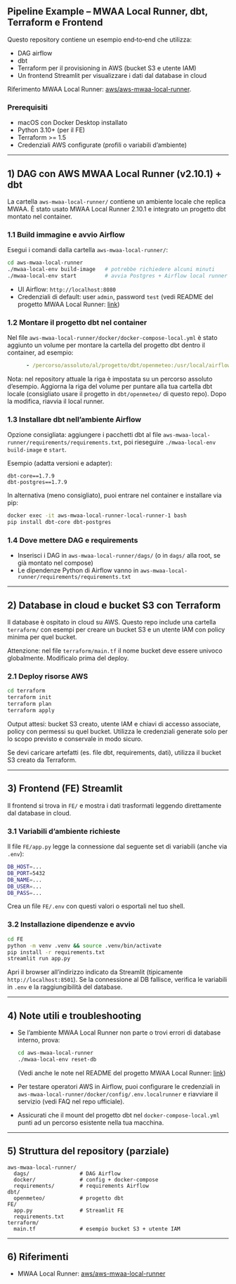 ## Pipeline Example – MWAA Local Runner, dbt, Terraform e Frontend

Questo repository contiene un esempio end‑to‑end che utilizza:
- DAG airflow
- dbt
- Terraform per il provisioning in AWS (bucket S3 e utente IAM)
- Un frontend Streamlit per visualizzare i dati dal database in cloud

Riferimento MWAA Local Runner: [aws/aws-mwaa-local-runner](https://github.com/aws/aws-mwaa-local-runner).

### Prerequisiti
- macOS con Docker Desktop installato
- Python 3.10+ (per il FE)
- Terraform >= 1.5
- Credenziali AWS configurate (profili o variabili d’ambiente)

---

## 1) DAG con AWS MWAA Local Runner (v2.10.1) + dbt

La cartella `aws-mwaa-local-runner/` contiene un ambiente locale che replica MWAA. È stato usato MWAA Local Runner 2.10.1 e integrato un progetto dbt montato nel container.

### 1.1 Build immagine e avvio Airflow
Esegui i comandi dalla cartella `aws-mwaa-local-runner/`:

```bash
cd aws-mwaa-local-runner
./mwaa-local-env build-image   # potrebbe richiedere alcuni minuti
./mwaa-local-env start         # avvia Postgres + Airflow local runner
```

- UI Airflow: `http://localhost:8080`
- Credenziali di default: user `admin`, password `test` (vedi README del progetto MWAA Local Runner: [link](https://github.com/aws/aws-mwaa-local-runner))

### 1.2 Montare il progetto dbt nel container
Nel file `aws-mwaa-local-runner/docker/docker-compose-local.yml` è stato aggiunto un volume per montare la cartella del progetto dbt dentro il container, ad esempio:

```yaml
      - /percorso/assoluto/al/progetto/dbt/openmeteo:/usr/local/airflow/dbt
```

Nota: nel repository attuale la riga è impostata su un percorso assoluto d’esempio. Aggiorna la riga del volume per puntare alla tua cartella dbt locale (consigliato usare il progetto in `dbt/openmeteo/` di questo repo). Dopo la modifica, riavvia il local runner.

### 1.3 Installare dbt nell’ambiente Airflow
Opzione consigliata: aggiungere i pacchetti dbt al file `aws-mwaa-local-runner/requirements/requirements.txt`, poi rieseguire `./mwaa-local-env build-image` e `start`.

Esempio (adatta versioni e adapter):
```text
dbt-core==1.7.9
dbt-postgres==1.7.9
```

In alternativa (meno consigliato), puoi entrare nel container e installare via pip:
```bash
docker exec -it aws-mwaa-local-runner-local-runner-1 bash
pip install dbt-core dbt-postgres
```

### 1.4 Dove mettere DAG e requirements
- Inserisci i DAG in `aws-mwaa-local-runner/dags/` (o in `dags/` alla root, se già montato nel compose)
- Le dipendenze Python di Airflow vanno in `aws-mwaa-local-runner/requirements/requirements.txt`

---

## 2) Database in cloud e bucket S3 con Terraform

Il database è ospitato in cloud su AWS. Questo repo include una cartella `terraform/` con esempi per creare un bucket S3 e un utente IAM con policy minima per quel bucket.

Attenzione: nel file `terraform/main.tf` il nome bucket deve essere univoco globalmente. Modificalo prima del deploy.

### 2.1 Deploy risorse AWS
```bash
cd terraform
terraform init
terraform plan
terraform apply
```

Output attesi: bucket S3 creato, utente IAM e chiavi di accesso associate, policy con permessi su quel bucket. Utilizza le credenziali generate solo per lo scopo previsto e conservale in modo sicuro.

Se devi caricare artefatti (es. file dbt, requirements, dati), utilizza il bucket S3 creato da Terraform.

---

## 3) Frontend (FE) Streamlit

Il frontend si trova in `FE/` e mostra i dati trasformati leggendo direttamente dal database in cloud.

### 3.1 Variabili d’ambiente richieste
Il file `FE/app.py` legge la connessione dal seguente set di variabili (anche via `.env`):

```bash
DB_HOST=...
DB_PORT=5432
DB_NAME=...
DB_USER=...
DB_PASS=...
```

Crea un file `FE/.env` con questi valori o esportali nel tuo shell.

### 3.2 Installazione dipendenze e avvio
```bash
cd FE
python -m venv .venv && source .venv/bin/activate
pip install -r requirements.txt
streamlit run app.py
```

Apri il browser all’indirizzo indicato da Streamlit (tipicamente `http://localhost:8501`). Se la connessione al DB fallisce, verifica le variabili in `.env` e la raggiungibilità del database.

---

## 4) Note utili e troubleshooting

- Se l’ambiente MWAA Local Runner non parte o trovi errori di database interno, prova:
  ```bash
  cd aws-mwaa-local-runner
  ./mwaa-local-env reset-db
  ```
  (Vedi anche le note nel README del progetto MWAA Local Runner: [link](https://github.com/aws/aws-mwaa-local-runner))

- Per testare operatori AWS in Airflow, puoi configurare le credenziali in `aws-mwaa-local-runner/docker/config/.env.localrunner` e riavviare il servizio (vedi FAQ nel repo ufficiale).

- Assicurati che il mount del progetto dbt nel `docker-compose-local.yml` punti ad un percorso esistente nella tua macchina.

---

## 5) Struttura del repository (parziale)

```
aws-mwaa-local-runner/
  dags/                # DAG Airflow
  docker/              # config + docker-compose
  requirements/        # requirements Airflow
dbt/
  openmeteo/           # progetto dbt
FE/
  app.py               # Streamlit FE
  requirements.txt
terraform/
  main.tf              # esempio bucket S3 + utente IAM
```

---

## 6) Riferimenti
- MWAA Local Runner: [aws/aws-mwaa-local-runner](https://github.com/aws/aws-mwaa-local-runner)


